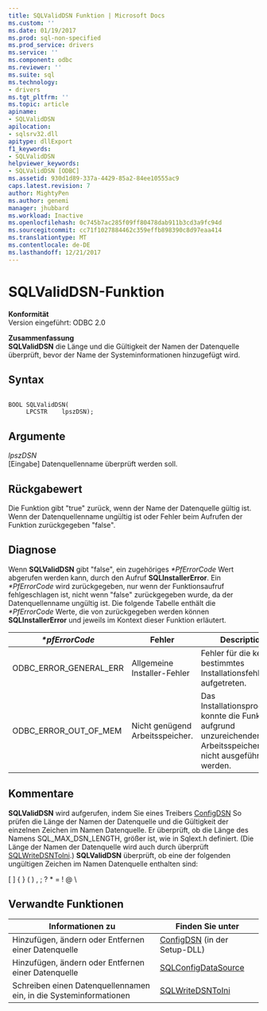 ```yaml
---
title: SQLValidDSN Funktion | Microsoft Docs
ms.custom: ''
ms.date: 01/19/2017
ms.prod: sql-non-specified
ms.prod_service: drivers
ms.service: ''
ms.component: odbc
ms.reviewer: ''
ms.suite: sql
ms.technology:
- drivers
ms.tgt_pltfrm: ''
ms.topic: article
apiname:
- SQLValidDSN
apilocation:
- sqlsrv32.dll
apitype: dllExport
f1_keywords:
- SQLValidDSN
helpviewer_keywords:
- SQLValidDSN [ODBC]
ms.assetid: 930d1d89-337a-4429-85a2-84ee10555ac9
caps.latest.revision: 7
author: MightyPen
ms.author: genemi
manager: jhubbard
ms.workload: Inactive
ms.openlocfilehash: 0c745b7ac285f09ff80478dab911b3cd3a9fc94d
ms.sourcegitcommit: cc71f1027884462c359effb898390c8d97eaa414
ms.translationtype: MT
ms.contentlocale: de-DE
ms.lasthandoff: 12/21/2017
---
```

# <a name="sqlvaliddsn-function"></a>SQLValidDSN-Funktion
**Konformität**  
 Version eingeführt: ODBC 2.0  
  
 **Zusammenfassung**  
 **SQLValidDSN** die Länge und die Gültigkeit der Namen der Datenquelle überprüft, bevor der Name der Systeminformationen hinzugefügt wird.  
  
## <a name="syntax"></a>Syntax  
  
```  
  
BOOL SQLValidDSN(  
     LPCSTR    lpszDSN);  
```  
  
## <a name="arguments"></a>Argumente  
 *lpszDSN*  
 [Eingabe] Datenquellenname überprüft werden soll.  
  
## <a name="returns"></a>Rückgabewert  
 Die Funktion gibt "true" zurück, wenn der Name der Datenquelle gültig ist. Wenn der Datenquellenname ungültig ist oder Fehler beim Aufrufen der Funktion zurückgegeben "false".  
  
## <a name="diagnostics"></a>Diagnose  
 Wenn **SQLValidDSN** gibt "false", ein zugehöriges  *\*PfErrorCode* Wert abgerufen werden kann, durch den Aufruf **SQLInstallerError**. Ein  *\*PfErrorCode* wird zurückgegeben, nur wenn der Funktionsaufruf fehlgeschlagen ist, nicht wenn "false" zurückgegeben wurde, da der Datenquellenname ungültig ist. Die folgende Tabelle enthält die  *\*PfErrorCode* Werte, die von zurückgegeben werden können **SQLInstallerError** und jeweils im Kontext dieser Funktion erläutert.  
  
|*\*pfErrorCode*|Fehler|Description|  
|---------------------|-----------|-----------------|  
|ODBC_ERROR_GENERAL_ERR|Allgemeine Installer-Fehler|Fehler für die kein bestimmtes Installationsfehler aufgetreten.|  
|ODBC_ERROR_OUT_OF_MEM|Nicht genügend Arbeitsspeicher.|Das Installationsprogramm konnte die Funktion aufgrund unzureichenden Arbeitsspeichers nicht ausgeführt werden.|  
  
## <a name="comments"></a>Kommentare  
 **SQLValidDSN** wird aufgerufen, indem Sie eines Treibers [ConfigDSN](../../../odbc/reference/syntax/configdsn-function.md) So prüfen die Länge der Namen der Datenquelle und die Gültigkeit der einzelnen Zeichen im Namen Datenquelle. Er überprüft, ob die Länge des Namens SQL_MAX_DSN_LENGTH, größer ist, wie in Sqlext.h definiert. (Die Länge der Namen der Datenquelle wird auch durch überprüft [SQLWriteDSNToIni](../../../odbc/reference/syntax/sqlwritedsntoini-function.md).) **SQLValidDSN** überprüft, ob eine der folgenden ungültigen Zeichen im Namen Datenquelle enthalten sind:  
  
 [ ] { } ( ) , ; ? * = ! @ \  
  
## <a name="related-functions"></a>Verwandte Funktionen  
  
|Informationen zu|Finden Sie unter|  
|---------------------------|---------|  
|Hinzufügen, ändern oder Entfernen einer Datenquelle|[ConfigDSN](../../../odbc/reference/syntax/configdsn-function.md) (in der Setup-DLL)|  
|Hinzufügen, ändern oder Entfernen einer Datenquelle|[SQLConfigDataSource](../../../odbc/reference/syntax/sqlconfigdatasource-function.md)|  
|Schreiben einen Datenquellennamen ein, in die Systeminformationen|[SQLWriteDSNToIni](../../../odbc/reference/syntax/sqlwritedsntoini-function.md)|
